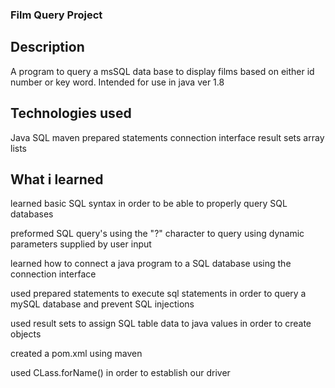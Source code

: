 ### Film Query Project

## Description
A program to query a msSQL data base to display films based on either id number or key word. Intended for use in java ver 1.8
## Technologies used
Java
SQL
maven
prepared statements
connection interface
result sets
array lists
## What i learned
learned basic SQL syntax in order to be able to properly query SQL databases

preformed SQL query's using the "?" character to query using dynamic parameters supplied by user input

learned how to connect a java program to a SQL database using the connection interface

used prepared statements to execute sql statements in order to query a mySQL database and prevent SQL injections

used result sets to assign SQL table data to java values in order to create objects

created a pom.xml using maven

used CLass.forName() in order to establish our driver 